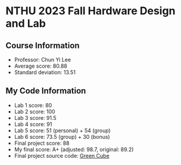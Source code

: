 # NTHU 2023 Fall Hardware Design and Lab
## Course Information
- Professor: Chun Yi Lee
- Average score: 80.88
- Standard deviation: 13.51

## My Code Information
- Lab 1 score: 80
- Lab 2 score: 100
- Lab 3 score: 91.5
- Lab 4 score: 91
- Lab 5 score: 51 (personal) + 54 (group)
- Lab 6 score: 73.5 (group) + 30 (bonus)
- Final project score: 88
- My final score: A+ (adjusted: 98.7, original: 89.2)
- Final project source code: [Green Cube](https://github.com/liuutin9/Green_Cube)
